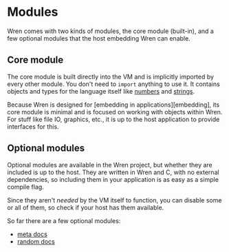 # Modules

Wren comes with two kinds of modules, the core module (built-in),
and a few optional modules that the host embedding Wren can enable.

## Core module

The core module is built directly into the VM and is implicitly
imported by every other module. You don't need to `import` anything to use it.
It contains objects and types for the language itself like [numbers][] and [strings][].

Because Wren is designed for [embedding in applications][embedding], its core
module is minimal and is focused on working with objects within Wren. For
stuff like file IO, graphics, etc., it is up to the host application to provide
interfaces for this.

[numbers]: core/num.html
[strings]: core/string.html

## Optional modules

Optional modules are available in the Wren project, but whether they are included is up to the host.
They are written in Wren and C, with no external dependencies, so including them in
your application is as easy as a simple compile flag.

Since they aren't *needed* by the VM itself to function, you can
disable some or all of them, so check if your host has them available.

So far there are a few optional modules:

* [meta docs](meta)
* [random docs](random)

